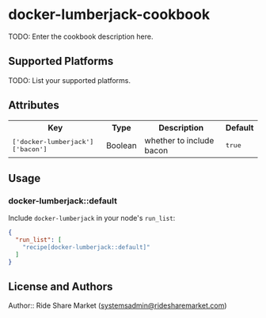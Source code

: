 # docker-lumberjack-cookbook

TODO: Enter the cookbook description here.

## Supported Platforms

TODO: List your supported platforms.

## Attributes

<table>
  <tr>
    <th>Key</th>
    <th>Type</th>
    <th>Description</th>
    <th>Default</th>
  </tr>
  <tr>
    <td><tt>['docker-lumberjack']['bacon']</tt></td>
    <td>Boolean</td>
    <td>whether to include bacon</td>
    <td><tt>true</tt></td>
  </tr>
</table>

## Usage

### docker-lumberjack::default

Include `docker-lumberjack` in your node's `run_list`:

```json
{
  "run_list": [
    "recipe[docker-lumberjack::default]"
  ]
}
```

## License and Authors

Author:: Ride Share Market (<systemsadmin@ridesharemarket.com>)
